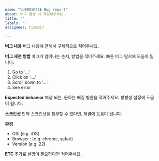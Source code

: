 ```yaml
---
name: "\U0001F41E Bug report"
about: 버그 발생 시 작성해주세요.
title: ''
labels: ''
assignees: tizm317

---
```


**버그 내용**
버그 내용에 관해서 구체적으로 적어주세요.

**버그 재현 방법**
버그가 일어나는 순서, 방법을 적어주세요. 빠른 버그 탐지에 도움이 됩니다.
1. Go to '...'
2. Click on '....'
3. Scroll down to '....'
4. See error

**Expected behavior**
예상 되는, 원하는 해결 방안을 적어주세요. 방향성 설정에 도움이 됩니다.

**스크린샷**
만약 스크린샷을 첨부할 수 있다면, 해결에 도움이 됩니다.

**환경**
 - OS: [e.g. iOS]
 - Browser : [e.g. chrome, safari]
 - Version [e.g. 22]

**ETC**
추가로 설명이 필요하다면 적어주세요.
